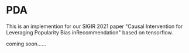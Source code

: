 # PDA
This is an implemention for our SIGIR 2021 paper "Causal Intervention for Leveraging Popularity Bias inRecommendation" based on tensorflow.

coming soon......
